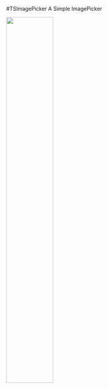 #TSImagePicker
A Simple ImagePicker

<img id="uxcMyImageId" src="http://ww1.sinaimg.cn/large/7c00f1e1jw1f5efub3301j20hs0vk788.jpg" width="50%"/>